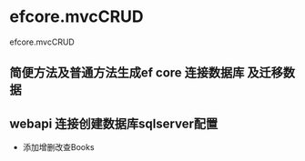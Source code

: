 # efcore.mvcCRUD
efcore.mvcCRUD

##   简便方法及普通方法生成ef core 连接数据库 及迁移数据 
##   webapi 连接创建数据库sqlserver配置 

+ 添加增删改查Books